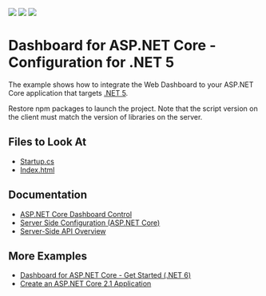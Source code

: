 <!-- default badges list -->
![](https://img.shields.io/endpoint?url=https://codecentral.devexpress.com/api/v1/VersionRange/459966368/21.2.2%2B)
[![](https://img.shields.io/badge/Open_in_DevExpress_Support_Center-FF7200?style=flat-square&logo=DevExpress&logoColor=white)](https://supportcenter.devexpress.com/ticket/details/T1068678)
[![](https://img.shields.io/badge/📖_How_to_use_DevExpress_Examples-e9f6fc?style=flat-square)](https://docs.devexpress.com/GeneralInformation/403183)
<!-- default badges end -->


# Dashboard for ASP.NET Core - Configuration for .NET 5

The example shows how to integrate the Web Dashboard to your ASP.NET Core application that targets [.NET 5](https://dotnet.microsoft.com/en-us/download/dotnet/5.0).

Restore npm packages to launch the project. Note that the script version on the client must match the version of libraries on the server.

## Files to Look At

* [Startup.cs](./CS/WebDashboardAspNetCore/Startup.cs)
* [Index.html](./CS/WebDashboardAspNetCore/Views/Home/Index.cshtml)

## Documentation

- [ASP.NET Core Dashboard Control](https://docs.devexpress.com/Dashboard/115163/web-dashboard/aspnet-core-dashboard-control)
- [Server Side Configuration (ASP.NET Core)](https://docs.devexpress.com/Dashboard/119500/web-dashboard/dashboard-backend/server-side-configuration-aspnet-core)
- [Server-Side API Overview](https://docs.devexpress.com/Dashboard/400362/web-dashboard/aspnet-core-dashboard-control/server-side-api-overview)

## More Examples
- [Dashboard for ASP.NET Core - Get Started (.NET 6)](https://github.com/DevExpress-Examples/asp-net-core-dashboard-get-started)
- [Create an ASP.NET Core 2.1 Application](https://github.com/DevExpress-Examples/getting-started-create-an-aspnet-core-dashboard-designer-runtime-sample-t569834)
